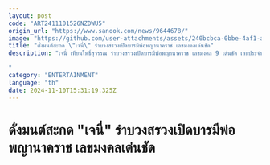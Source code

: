 ```yaml
---
layout: post
code: "ART2411101526NZDWU5"
origin_url: "https://www.sanook.com/news/9644678/"
image: "https://github.com/user-attachments/assets/240bcbca-0bbe-4af1-ac79-2a0578e5572e"
title: "ดั่งมนต์สะกด \"เจนี่\" รำบวงสรวงเปิดบารมีพ่อพญานาคราช เลขมงคลเด่นชัด"
description: "เจนี่ เทียนโพธิ์สุวรรณ รำบวงสรวงเปิดบารมีพ่อพญานาคราช เลขมงคล 9 เด่นชัด เลขประจำตัววันเกิด 

"
category: "ENTERTAINMENT"
language: "th"
date: 2024-11-10T15:31:19.325Z
---
```


# ดั่งมนต์สะกด "เจนี่" รำบวงสรวงเปิดบารมีพ่อพญานาคราช เลขมงคลเด่นชัด